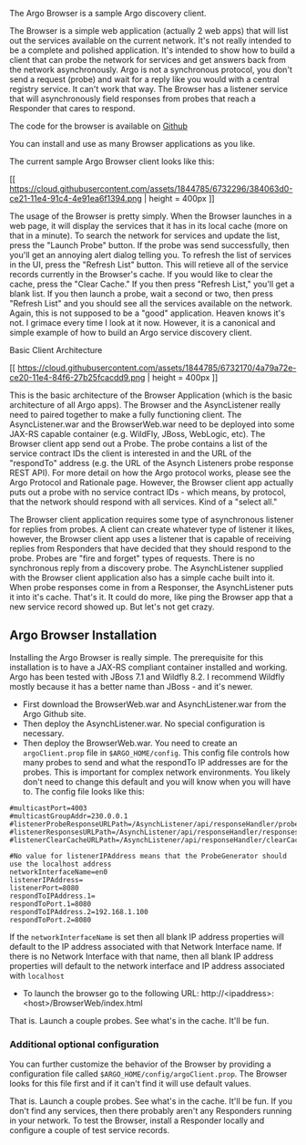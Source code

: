 The Argo Browser is a sample Argo discovery client.

The Browser is a simple web application (actually 2 web apps) that will list out the services available on the current network.  It's not really intended to be a complete and polished application.  It's intended to show how to build a client that can probe the network for services and get answers back from the network asynchronously.  Argo is not a synchronous protocol, you don't send a request (probe) and wait for a reply like you would with a central registry service.  It can't work that way.  The Browser has a listener service that will asynchronously field responses from probes that reach a Responder that cares to respond.

The code for the browser is available on [Github](https://github.com/di2e/Argo/tree/master/BrowserWeb) 

You can install and use as many Browser applications as you like.

The current sample Argo Browser client looks like this:

[[ https://cloud.githubusercontent.com/assets/1844785/6732296/384063d0-ce21-11e4-91c4-4e91ea6f1394.png | height = 400px ]]

The usage of the Browser is pretty simply.  When the Browser launches in a web page, it will display the services that it has in its local cache (more on that in a minute).
To search the network for services and update the list, press the "Launch Probe" button.  If the probe was send successfully, then you'll get an annoying alert dialog telling you.
To refresh the list of services in the UI, press the "Refresh List" button.  This will retieve all of the service records currently in the Browser's cache.
If you would like to clear the cache, press the "Clear Cache."  If you then press "Refresh List," you'll get a blank list.  If you then launch a probe, wait a second or two, then press "Refresh List" and you should see all the services available on the network.
Again, this is not supposed to be a "good" application.  Heaven knows it's not.  I grimace every time I look at it now.  However, it is a canonical and simple example of how to build an Argo service discovery client.

Basic Client Architecture

[[ https://cloud.githubusercontent.com/assets/1844785/6732170/4a79a72e-ce20-11e4-84f6-27b25fcacdd9.png | height = 400px ]]

This is the basic architecture of the Browser Application (which is the basic architecture of all Argo apps). The Browser and the AsyncListener really need to paired together to make a fully functioning client.
The AsyncListener.war and the BrowserWeb.war need to be deployed into some JAX-RS capable container (e.g. WildFly, JBoss, WebLogic, etc).
 The Browser client app send out a Probe. The probe contains a list of the service contract IDs the client is interested in and the URL of the "respondTo" address (e.g. the URL of the Asynch Listeners probe response REST API). For more detail on how the Argo protocol works, please see the Argo Protocol and Rationale page. However, the Browser client app actually puts out a probe with no service contract IDs - which means, by protocol, that the network should respond with all services. Kind of a "select all."

The Browser client application requires some type of asynchronous listener for replies from probes. A client can create whatever type of listener it likes, however, the Browser client app uses a listener that is capable of receiving replies from Responders that have decided that they should respond to the probe. Probes are "fire and forget" types of requests. There is no synchronous reply from a discovery probe.
The AsynchListener supplied with the Browser client application also has a simple cache built into it. When probe responses come in from a Responser, the AsynchListener puts it into it's cache. That's it. It could do more, like ping the Browser app that a new service record showed up. But let's not get crazy.

## Argo Browser Installation

Installing the Argo Browser is really simple.  The prerequisite for this installation is to have a JAX-RS compliant container installed and working.  Argo has been tested with JBoss 7.1 and Wildfly 8.2.  I recommend Wildfly mostly because it has a better name than JBoss - and it's newer.

* First download the BrowserWeb.war and AsynchListener.war from the Argo Github site.
* Then deploy the AsynchListener.war.  No special configuration is necessary.
* Then deploy the BrowserWeb.war.  You need to create an `argoClient.prop` file in `$ARGO_HOME/config`.  This config file controls how many probes to send and what the respondTo IP addresses are for the probes.  This is important for complex network environments.  You likely don't need to change this default and you will know when you will have to. The config file looks like this:

```
#multicastPort=4003
#multicastGroupAddr=230.0.0.1
#listenerProbeResponseURLPath=/AsynchListener/api/responseHandler/probeResponse
#listenerResponsesURLPath=/AsynchListener/api/responseHandler/responses
#listenerClearCacheURLPath=/AsynchListener/api/responseHandler/clearCache

#No value for listenerIPAddress means that the ProbeGenerator should use the localhost address
networkInterfaceName=en0
listenerIPAddress=
listenerPort=8080
respondToIPAddress.1=
respondToPort.1=8080
respondToIPAddress.2=192.168.1.100
respondToPort.2=8080
```
If the `networkInterfaceName` is set then all blank IP address properties will default to the IP address associated with that Network Interface name.  If there is no Network Interface with that name, then all blank IP address properties will default to the network interface and IP address associated with `localhost`

* To launch the browser go to the following URL: http://\<ipaddress\>:\<host\>/BrowserWeb/index.html

That is.  Launch a couple probes.  See what's in the cache.  It'll be fun.

### Additional optional configuration

You can further customize the behavior of the Browser by providing a configuration file called `$ARGO_HOME/config/argoClient.prop`.  The Browser looks for this file first and if it can't find it will use default values.

That is.  Launch a couple probes.  See what's in the cache.  It'll be fun.
If you don't find any services, then there probably aren't any Responders running in your network.  To test the Browser, install a Responder locally and configure a couple of test service records.